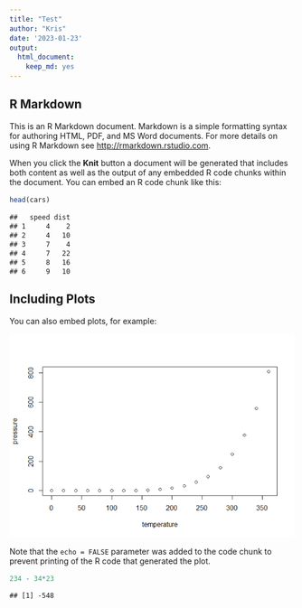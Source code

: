 ```yaml
---
title: "Test"
author: "Kris"
date: '2023-01-23'
output: 
  html_document: 
    keep_md: yes
---
```




## R Markdown

This is an R Markdown document. Markdown is a simple formatting syntax for authoring HTML, PDF, and MS Word documents. For more details on using R Markdown see <http://rmarkdown.rstudio.com>.

When you click the **Knit** button a document will be generated that includes both content as well as the output of any embedded R code chunks within the document. You can embed an R code chunk like this:


```r
head(cars)
```

```
##   speed dist
## 1     4    2
## 2     4   10
## 3     7    4
## 4     7   22
## 5     8   16
## 6     9   10
```

## Including Plots

You can also embed plots, for example:

![](Test3_files/figure-html/pressure-1.png)<!-- -->

Note that the `echo = FALSE` parameter was added to the code chunk to prevent printing of the R code that generated the plot.


```r
234 - 34*23
```

```
## [1] -548
```


